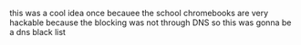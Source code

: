 this was a cool idea once becauee the school chromebooks are very hackable because the blocking was not through DNS so this was gonna be a dns black list
